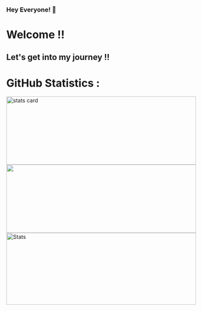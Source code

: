 ### Hey Everyone! 🌙

<h1> Welcome !! </h1>
<h2> Let's get into my journey !!</h2>

<h1>GitHub Statistics :</h1>

<img alt= "stats card" height="180px" width="500" src="https://github-readme-streak-stats.herokuapp.com/?user=Yashasvi-30&theme=radical">

<img height="180px" width="500" src="https://github-readme-stats-eight-theta.vercel.app/api/top-langs/?username=Yashasvi-30&theme=radical&layout=compact&exclude_lang=java+r" />

<img alt="Stats " height="190px" width="500" src="https://github-readme-stats.vercel.app/api?username=Yashasvi-30&count_private=true&theme=radical&show_icons=true" >

